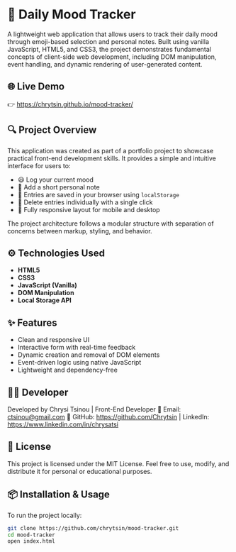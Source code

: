 # 📅 Daily Mood Tracker
A lightweight web application that allows users to track their daily mood through emoji-based selection and personal notes. Built using vanilla JavaScript, HTML5, and CSS3, the project demonstrates fundamental concepts of client-side web development, including DOM manipulation, event handling, and dynamic rendering of user-generated content.

## 🌐 Live Demo
👉 https://chrytsin.github.io/mood-tracker/

## 🔍 Project Overview
This application was created as part of a portfolio project to showcase practical front-end development skills. 
It provides a simple and intuitive interface for users to:

- 😃 Log your current mood
- 📝 Add a short personal note
- 💾 Entries are saved in your browser using `localStorage`
- 🧹 Delete entries individually with a single click
- 📱 Fully responsive layout for mobile and desktop

The project architecture follows a modular structure with separation of concerns between markup, styling, and behavior.

## ⚙️ Technologies Used
- **HTML5**
- **CSS3** 
- **JavaScript (Vanilla)**
- **DOM Manipulation**
- **Local Storage API**

## ✨ Features
- Clean and responsive UI
- Interactive form with real-time feedback
- Dynamic creation and removal of DOM elements
- Event-driven logic using native JavaScript
- Lightweight and dependency-free

## 🧑‍💼 Developer
Developed by Chrysi Tsinou | Front-End Developer
📧 Email: ctsinou@gmail.com
🔗 GitHub: https://github.com/Chrytsin | LinkedIn: https://www.linkedin.com/in/chrysatsi

## 📝 License
This project is licensed under the MIT License.
Feel free to use, modify, and distribute it for personal or educational purposes.

## 📦 Installation & Usage
To run the project locally:
```bash
git clone https://github.com/chrytsin/mood-tracker.git
cd mood-tracker
open index.html

